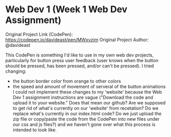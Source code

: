 # Web Dev 1 (Week 1 Web Dev Assignment)

Original Project Link (CodePen): https://codepen.io/davideast/pen/MWxvzjm
Original Project Author: @davideast

This CodePen is something I'd like to use in my own web dev projects, particularly for button press user feedback (user knows when the button should be pressed, has been pressed, and/or can't be pressed).
I tried changing: 
  - the button border color from orange to other colors
  - the speed and amount of movement of serveral of the button animations
I could not implement these changes to my 'website' because the Web Dev 1 assignment instructions are vague ("Download the code and upload it to your website." Does that mean our github? Are we supposed to get rid of what's currently on our 'website' from recetation? Do we replace what's currently in our index.html code? Do we just upload the zip file or copy/paste the code from the CodePen into new files under our css and js files?) and we haven't gone over what this process is intended to look like.

